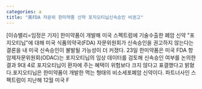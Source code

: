 ```yaml
---
categories: a
title: "美FDA 자문위 한미약품 신약 포지오티닙신속승인 비권고"
---
```

[이슈밸리=임정은 기자] 한미약품이 개발해 미국 스펙트럼에 기술수출한 폐암 신약 "포지오티닙"에 대해 미국 식품의약국(FDA) 자문위원회가 신속승인을 권고하지 않는다는 결론을 내 미국 신속승인이 불발될 가능성이 더 커졌다. 23일 한미약품은 미국 FDA 항암제자문위원회(ODAC)는 포지오티닙의 임상 데이터를 검토해 신속승인 여부를 논의한 결과 9대 4로 포지오티닙이 환자에 주는 혜택이 위험보다 크지 않다고 표결했다고 밝혔다.포지오티닙은 한미약품이 개발한 먹는 형태의 비소세포폐암 신약이다. 파트너사인 스펙트럼이 지난해 12월 미국 F